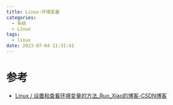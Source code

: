 ```yaml
---
title: Linux-环境变量
categories:
  - 系统
  - Linux
tags:
  - linux
date: 2023-07-04 11:31:41
---
```












# 参考

* [Linux / 设置和查看环境变量的方法_Ruo_Xiao的博客-CSDN博客](https://blog.csdn.net/itworld123/article/details/120838486)



